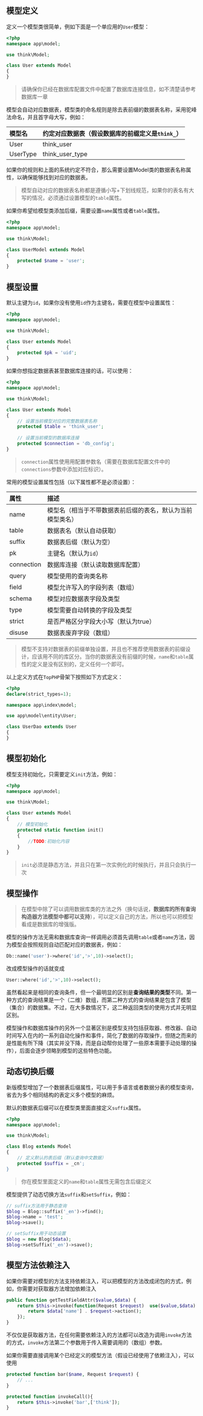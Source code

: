 ## 模型定义

定义一个模型类很简单，例如下面是一个单应用的`User`模型：

```php
<?php
namespace app\model;

use think\Model;

class User extends Model
{
}
```

> 请确保你已经在数据库配置文件中配置了数据库连接信息，如不清楚请参考数据库一章

模型会自动对应数据表，模型类的命名规则是除去表前缀的数据表名称，采用驼峰法命名，并且首字母大写，例如：

| 模型名 | 约定对应数据表（假设数据库的前缀定义是`think_`） |
| :--- | :--- |
| User | think\_user |
| UserType | think\_user\_type |

如果你的规则和上面的系统约定不符合，那么需要设置Model类的数据表名称属性，以确保能够找到对应的数据表。

> 模型自动对应的数据表名称都是遵循小写+下划线规范，如果你的表名有大写的情况，必须通过设置模型的`table`属性。

如果你希望给模型类添加后缀，需要设置`name`属性或者`table`属性。

```php
<?php
namespace app\model;

use think\Model;

class UserModel extends Model
{
    protected $name = 'user';
}
```

## 模型设置

默认主键为`id`，如果你没有使用`id`作为主键名，需要在模型中设置属性：

```php
<?php
namespace app\model;

use think\Model;

class User extends Model
{
    protected $pk = 'uid';
}
```

如果你想指定数据表甚至数据库连接的话，可以使用：

```php
<?php
namespace app\model;

use think\Model;

class User extends Model
{
    // 设置当前模型对应的完整数据表名称
    protected $table = 'think_user';
    
    // 设置当前模型的数据库连接
    protected $connection = 'db_config';
}
```

> `connection`属性使用用配置参数名（需要在数据库配置文件中的`connections`参数中添加对应标识）。

常用的模型设置属性包括（以下属性都不是必须设置）：

| 属性 | 描述 |
| :--- | :--- |
| name | 模型名（相当于不带数据表前后缀的表名，默认为当前模型类名） |
| table | 数据表名（默认自动获取） |
| suffix | 数据表后缀（默认为空） |
| pk | 主键名（默认为`id`） |
| connection | 数据库连接（默认读取数据库配置） |
| query | 模型使用的查询类名称 |
| field | 模型允许写入的字段列表（数组） |
| schema | 模型对应数据表字段及类型 |
| type | 模型需要自动转换的字段及类型 |
| strict | 是否严格区分字段大小写（默认为true） |
| disuse | 数据表废弃字段（数组） |

> 模型不支持对数据表的前缀单独设置，并且也不推荐使用数据表的前缀设计，应该用不同的库区分。当你的数据表没有前缀的时候，`name`和`table`属性的定义是没有区别的，定义任何一个即可。

以上定义方式在`TopPHP`骨架下按照如下方式定义：


```php
<?php
declare(strict_types=1);

namespace app\index\model;

use app\model\entity\User;

class UserDao extends User
{
}
```

## 模型初始化

模型支持初始化，只需要定义`init`方法，例如：

```php
<?php
namespace app\model;

use think\Model;

class User extends Model
{
    // 模型初始化
    protected static function init()
    {
        //TODO:初始化内容
    }
}
```

> `init`必须是静态方法，并且只在第一次实例化的时候执行，并且只会执行一次

## 模型操作

> 在模型中除了可以调用数据库类的方法之外（换句话说，**数据库的所有查询构造器方法模型中都可以支持**），可以定义自己的方法，所以也可以把模型看成是数据库的增强版。

模型的操作方法无需和数据库查询一样调用必须首先调用`table`或者`name`方法，因为模型会按照规则自动匹配对应的数据表，例如：

```php
Db::name('user')->where('id','>',10)->select();
```

改成模型操作的话就变成

```php
User::where('id','>',10)->select();
```

虽然看起来是相同的查询条件，但一个最明显的区别是**查询结果的类型**不同。第一种方式的查询结果是一个（二维）数组，而第二种方式的查询结果是包含了模型（集合）的数据集。不过，在大多数情况下，这二种返回类型的使用方式并无明显区别。

模型操作和数据库操作的另外一个显著区别是模型支持包括获取器、修改器、自动时间写入在内的一系列自动化操作和事件，简化了数据的存取操作，但随之而来的是性能有所下降（其实并没下降，而是自动帮你处理了一些原本需要手动处理的操作），后面会逐步领略到模型的这些特色功能。

## 动态切换后缀

新版模型增加了一个数据表后缀属性，可以用于多语言或者数据分表的模型查询，省去为多个相同结构的表定义多个模型的麻烦。

默认的数据表后缀可以在模型类里面直接定义`suffix`属性。

```php
<?php
namespace app\model;

use think\Model;

class Blog extends Model
{
    // 定义默认的表后缀（默认查询中文数据）
    protected $suffix = _cn';
}
```

> 你在模型里面定义的`name`和`table`属性无需包含后缀定义

模型提供了动态切换方法`suffix`和`setSuffix`，例如：

```php
// suffix方法用于静态查询
$blog = Blog::suffix('_en')->find();
$blog->name = 'test';
$blog->save();

// setSuffix用于动态设置
$blog = new Blog($data);
$blog->setSuffix('_en')->save();
```

## 模型方法依赖注入

如果你需要对模型的方法支持依赖注入，可以把模型的方法改成闭包的方式，例如，你需要对获取器方法增加依赖注入

```php
public function getTestFieldAttr($value,$data) {
    return $this->invoke(function(Request $request)  use($value,$data) {
        return $data['name'] . $request->action();
    });
}
```

不仅仅是获取器方法，在任何需要依赖注入的方法都可以改造为调用`invoke`方法的方式，`invoke`方法第二个参数用于传入需要调用的（数组）参数。

如果你需要直接调用某个已经定义的模型方法（假设已经使用了依赖注入），可以使用

```php
protected function bar($name, Request $request) {
    // ...
}

protected function invokeCall(){
    return $this->invoke('bar',['think']);
}
```



